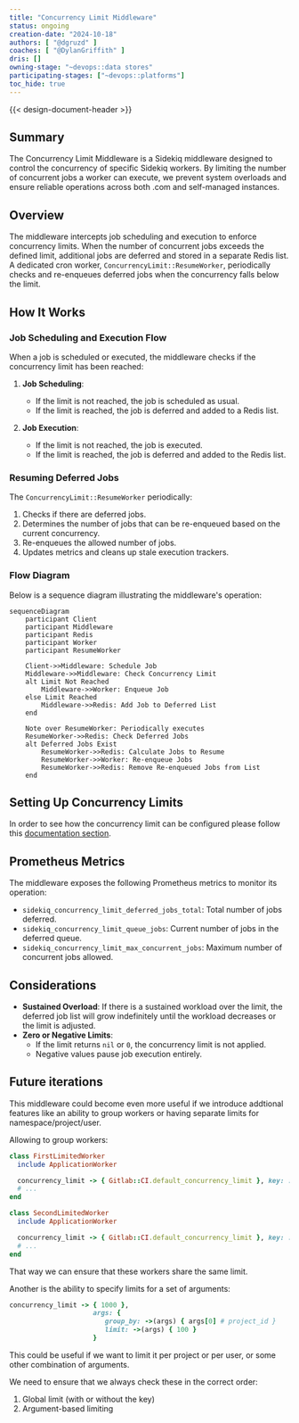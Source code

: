 ```yaml
---
title: "Concurrency Limit Middleware"
status: ongoing
creation-date: "2024-10-18"
authors: [ "@dgruzd" ]
coaches: [ "@DylanGriffith" ]
dris: []
owning-stage: "~devops::data stores"
participating-stages: ["~devops::platforms"]
toc_hide: true
---
```


<!-- Design Documents often contain forward-looking statements -->

<!-- This renders the design document header on the detail page, so don't remove it-->
{{< design-document-header >}}

## Summary

The Concurrency Limit Middleware is a Sidekiq middleware designed to control the concurrency of specific Sidekiq workers.
By limiting the number of concurrent jobs a worker can execute, we prevent system overloads and ensure reliable operations across both
.com and self-managed instances.

## Overview

The middleware intercepts job scheduling and execution to enforce concurrency limits. When the number of concurrent jobs exceeds the defined limit,
additional jobs are deferred and stored in a separate Redis list. A dedicated cron worker, `ConcurrencyLimit::ResumeWorker`,
periodically checks and re-enqueues deferred jobs when the concurrency falls below the limit.

## How It Works

### Job Scheduling and Execution Flow

When a job is scheduled or executed, the middleware checks if the concurrency limit has been reached:

1. **Job Scheduling**:
   - If the limit is not reached, the job is scheduled as usual.
   - If the limit is reached, the job is deferred and added to a Redis list.

2. **Job Execution**:
   - If the limit is not reached, the job is executed.
   - If the limit is reached, the job is deferred and added to the Redis list.

### Resuming Deferred Jobs

The `ConcurrencyLimit::ResumeWorker` periodically:

1. Checks if there are deferred jobs.
2. Determines the number of jobs that can be re-enqueued based on the current concurrency.
3. Re-enqueues the allowed number of jobs.
4. Updates metrics and cleans up stale execution trackers.

### Flow Diagram

Below is a sequence diagram illustrating the middleware's operation:

```mermaid
sequenceDiagram
    participant Client
    participant Middleware
    participant Redis
    participant Worker
    participant ResumeWorker

    Client->>Middleware: Schedule Job
    Middleware->>Middleware: Check Concurrency Limit
    alt Limit Not Reached
        Middleware->>Worker: Enqueue Job
    else Limit Reached
        Middleware->>Redis: Add Job to Deferred List
    end

    Note over ResumeWorker: Periodically executes
    ResumeWorker->>Redis: Check Deferred Jobs
    alt Deferred Jobs Exist
        ResumeWorker->>Redis: Calculate Jobs to Resume
        ResumeWorker->>Worker: Re-enqueue Jobs
        ResumeWorker->>Redis: Remove Re-enqueued Jobs from List
    end
```

## Setting Up Concurrency Limits

In order to see how the concurrency limit can be configured please follow this [documentation section](https://docs.gitlab.com/ee/development/sidekiq/#concurrency-limit).

## Prometheus Metrics

The middleware exposes the following Prometheus metrics to monitor its operation:

- `sidekiq_concurrency_limit_deferred_jobs_total`: Total number of jobs deferred.
- `sidekiq_concurrency_limit_queue_jobs`: Current number of jobs in the deferred queue.
- `sidekiq_concurrency_limit_max_concurrent_jobs`: Maximum number of concurrent jobs allowed.

## Considerations

- **Sustained Overload**: If there is a sustained workload over the limit, the deferred job list will grow indefinitely until the workload decreases or the limit is adjusted.
- **Zero or Negative Limits**:
  - If the limit returns `nil` or `0`, the concurrency limit is not applied.
  - Negative values pause job execution entirely.

## Future iterations

This middleware could become even more useful if we introduce addtional features like
an ability to group workers or having separate limits for
namespace/project/user.

Allowing to group workers:

```ruby
class FirstLimitedWorker
  include ApplicationWorker

  concurrency_limit -> { Gitlab::CI.default_concurrency_limit }, key: :ci
  # ...
end
```

```ruby
class SecondLimitedWorker
  include ApplicationWorker

  concurrency_limit -> { Gitlab::CI.default_concurrency_limit }, key: :ci
  # ...
end
```

That way we can ensure that these workers share the same limit.

Another is the ability to specify limits for a set of arguments:

```ruby
concurrency_limit -> { 1000 },
                     args: {
                        group_by: ->(args) { args[0] # project_id }
                        limit: ->(args) { 100 }
                     }
```

This could be useful if we want to limit it per project or per user, or some
other combination of arguments.

We need to ensure that we always check these in the correct order:

1. Global limit (with or without the key)
1. Argument-based limiting
